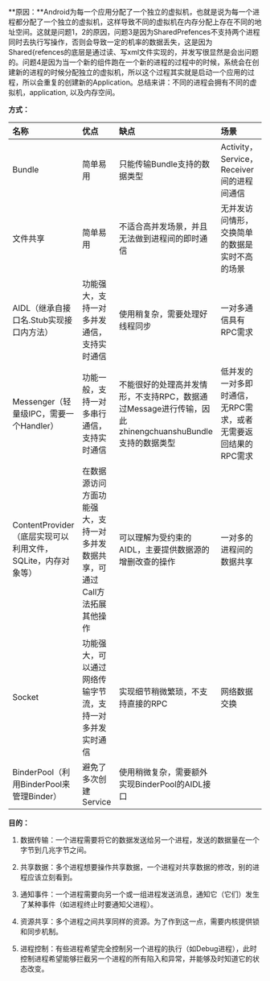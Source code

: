 **原因：**Android为每一个应用分配了一个独立的虚拟机，也就是说为每一个进程都分配了一个独立的虚拟机，这样导致不同的虚拟机在内存分配上存在不同的地址空间。这就是问题1，2的原因，问题3是因为SharedPrefences不支持两个进程同时去执行写操作，否则会导致一定的机率的数据丢失，这是因为Shared{refences的底层是通过读、写xml文件实现的，并发写很显然是会出问题的。问题4是因为当一个新的组件跑在一个新的进程的过程中的时候，系统会在创建新的进程的时候分配独立的虚拟机，所以这个过程其实就是启动一个应用的过程，所以会重复的创建新的Application。总结来讲：不同的进程会拥有不同的虚拟机，application, 以及内存空间。

**方式：**​

| 名称 | 优点 | 缺点 | 场景 |
| :--- | :--- | :--- | :--- |
| Bundle | 简单易用 | 只能传输Bundle支持的数据类型 | Activity，Service，Receiver间的进程间通信 |
| 文件共享 | 简单易用 | 不适合高并发场景，并且无法做到进程间的即时通信 | 无并发访问情形，交换简单的数据是实时不高的场景 |
| AIDL（继承自接口名.Stub实现接口内方法） | 功能强大，支持一对多并发通信，支持实时通信 | 使用稍复杂，需要处理好线程同步 | 一对多通信具有RPC需求 |
| Messenger（轻量级IPC，需要一个Handler） | 功能一般，支持一对多串行通信，支持实时通信 | 不能很好的处理高并发情形，不支持RPC，数据通过Message进行传输，因此zhinengchuanshuBundle支持的数据类型 | 低并发的一对多即时通信，无RPC需求，或者无需要返回结果的RPC需求 |
| ContentProvider（底层实现可以利用文件，SQLite，内存对象等） | 在数据源访问方面功能强大，支持一对多并发数据共享，可通过Call方法拓展其他操作 | 可以理解为受约束的AIDL，主要提供数据源的增删改查的操作 | 一对多的进程间的数据共享 |
| Socket | 功能强大，可以通过网络传输字节流，支持一对多并发实时通信 | 实现细节稍微繁琐，不支持直接的RPC | 网络数据交换 |
| BinderPool（利用BinderPool来管理Binder） | 避免了多次创建Service | 使用稍微复杂，需要额外实现BinderPool的AIDL接口 |  |

**目的：**

1. 数据传输：一个进程需要将它的数据发送给另一个进程，发送的数据量在一个字节到几兆字节之间。

2. 共享数据：多个进程想要操作共享数据，一个进程对共享数据的修改，别的进程应该立刻看到。

3. 通知事件：一个进程需要向另一个或一组进程发送消息，通知它（它们）发生了某种事件（如进程终止时要通知父进程）。

4. 资源共享：多个进程之间共享同样的资源。为了作到这一点，需要内核提供锁和同步机制。

5. 进程控制：有些进程希望完全控制另一个进程的执行（如Debug进程），此时控制进程希望能够拦截另一个进程的所有陷入和异常，并能够及时知道它的状态改变。



